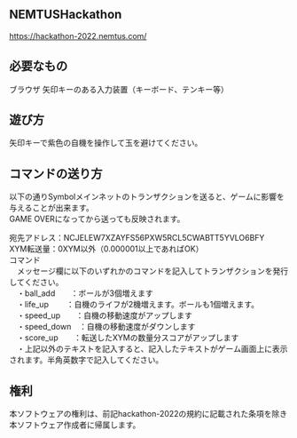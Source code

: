 ## NEMTUSHackathon
https://hackathon-2022.nemtus.com/


## 必要なもの
ブラウザ
矢印キーのある入力装置（キーボード、テンキー等）


## 遊び方
矢印キーで紫色の自機を操作して玉を避けてください。


## コマンドの送り方
以下の通りSymbolメインネットのトランザクションを送ると、ゲームに影響を与えることが出来ます。  
GAME OVERになってから送っても反映されます。  
  
宛先アドレス：NCJELEW7XZAYFS56PXW5RCL5CWABTT5YVLO6BFY  
XYM転送量：0XYM以外（0.000001以上であればOK）  
コマンド  
　メッセージ欄に以下のいずれかのコマンドを記入してトランザクションを発行してください。  
　・ball_add　　：ボールが3個増えます  
　・life_up　　 ：自機のライフが2機増えます。ボールも1個増えます。  
　・speed_up　　：自機の移動速度がアップします  
　・speed_down　：自機の移動速度がダウンします  
　・score_up　　：転送したXYMの数量分スコアがアップします  
　・上記以外のテキストを記入すると、記入したテキストがゲーム画面上に表示されます。半角英数字で記入してください。  


## 権利
本ソフトウェアの権利は、前記hackathon-2022の規約に記載された条項を除き本ソフトウェア作成者に帰属します。
